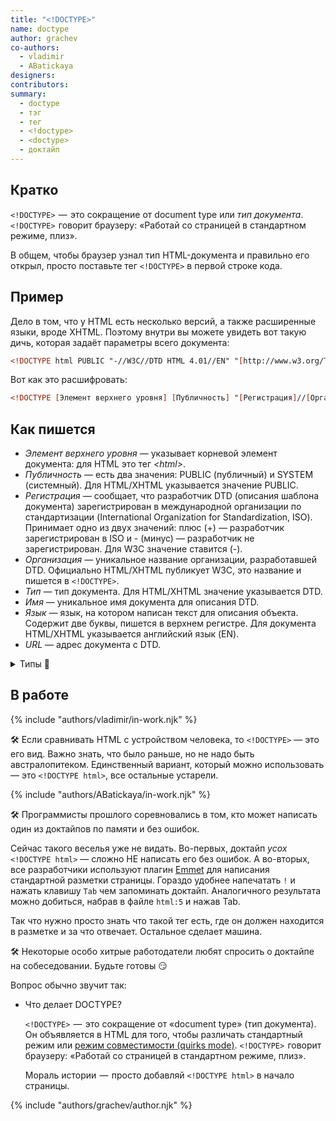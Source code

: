 ```yaml
---
title: "<!DOCTYPE>"
name: doctype
author: grachev
co-authors:
  - vladimir
  - ABatickaya
designers:
contributors:
summary:
  - doctype
  - тэг
  - тег
  - <!doctype>
  - <doctype>
  - доктайп
---
```


## Кратко

`<!DOCTYPE>`  —  это сокращение от document type или _тип документа_. `<!DOCTYPE>`  говорит браузеру: «Работай со страницей в стандартном режиме, плиз».

В общем, чтобы браузер узнал тип HTML-документа и правильно его открыл, просто поставьте тег `<!DOCTYPE>` в первой строке кода.

## Пример

Дело в том, что у HTML есть несколько версий, а также расширенные языки, вроде XHTML. Поэтому внутри вы можете увидеть вот такую дичь, которая задаёт параметры всего документа:

```html
<!DOCTYPE html PUBLIC "-//W3C//DTD HTML 4.01//EN" "[http://www.w3.org/TR/html4/strict.dtd](http://www.w3.org/TR/html4/strict.dtd)">
```

Вот как это расшифровать:

```html
<!DOCTYPE [Элемент верхнего уровня] [Публичность] "[Регистрация]//[Организация]//[Тип] [Имя]//[Язык]" "[URL]">
```

## Как пишется

- <em>Элемент верхнего уровня</em> — указывает корневой элемент документа: для HTML это тег <em>&lt;html&gt;</em>.
- <em>Публичность</em> — есть два значения: PUBLIC (публичный) и SYSTEM (системный). Для HTML/XHTML указывается значение PUBLIC.
- <em>Регистрация</em> — сообщает, что разработчик DTD (описания шаблона документа) зарегистрирован в международной организации по стандартизации (International Organization for Standardization, ISO). Принимает одно из двух значений: плюс (+) — разработчик зарегистрирован в ISO и - (минус) — разработчик не зарегистрирован. Для W3C значение ставится (-).
- <em>Организация</em> — уникальное название организации, разработавшей DTD. Официально HTML/XHTML публикует W3C, это название и пишется в `<!DOCTYPE>`.
- <em>Тип</em> — тип документа. Для HTML/XHTML значение указывается DTD.
- <em>Имя</em> — уникальное имя документа для описания DTD.
- <em>Язык</em> — язык, на котором написан текст для описания объекта. Содержит две буквы, пишется в верхнем регистре. Для документа HTML/XHTML указывается английский язык (EN).
- <em>URL</em> — адрес документа с DTD.

<details class="article__table article__table_all-half">
  <summary>Типы 🤖</summary>

| HTML 4.01 |  |
| --- | --- |
| `<!DOCTYPE HTML PUBLIC "-//W3C//DTD HTML 4.01//EN" "http://www.w3.org/TR/html4/strict.dtd">` | Строгий синтаксис HTML |
| `<!DOCTYPE HTML PUBLIC "-//W3C//DTD HTML 4.01 Transitional//EN" "http://www.w3.org/TR/html4/loose.dtd">` | Переходный синтаксис HTML |
| `<!DOCTYPE HTML PUBLIC "-//W3C//DTD HTML 4.01 Frameset//EN" "http://www.w3.org/TR/html4/frameset.dtd">` | В HTML-документе применяются фреймы |

  <br />

| HTML 5            |                     |
| ----------------- | ------------------- |
| `<!DOCTYPE html>` | Для всех документов |

  <br />

| XHTML 1.0 |  |
| --- | --- |
| `<!DOCTYPE html PUBLIC "-//W3C//DTD XHTML 1.0 Strict//EN" "http://www.w3.org/TR/xhtml1/DTD/xhtml1-strict.dtd">` | Строгий синтаксис XHTML |
| `<!DOCTYPE html PUBLIC "-//W3C//DTD XHTML 1.0 Transitional//EN" "http://www.w3.org/TR/xhtml1/DTD/xhtml1-transitional.dtd">` | Переходный синтаксис XHTML |
| `<!DOCTYPE html PUBLIC "-//W3C//DTD XHTML 1.0 Frameset//EN" "http://www.w3.org/TR/xhtml1/DTD/xhtml1-frameset.dtd">` | Документ написан на XHTML и содержит фреймы |

  <br />

| XHTML 1.1 |  |
| --- | --- |
| `<!DOCTYPE html PUBLIC "-//W3C//DTD XHTML 1.1//EN" "http://www.w3.org/TR/xhtml11/DTD/xhtml11.dtd">` | Разработчики XHTML 1.1 предполагают, что он постепенно вытеснит HTML. Никакого деления на виды это определение не имеет, синтаксис один и подчиняется четким правилам. |

</details>

## В работе

{% include "authors/vladimir/in-work.njk" %}

🛠 Если сравнивать HTML с устройством человека, то `<!DOCTYPE>` — это его вид. Важно знать, что было раньше, но не надо быть австралопитеком. Единственный вариант, который можно использовать — это `<!DOCTYPE html>`, все остальные устарели.

{% include "authors/ABatickaya/in-work.njk" %}

🛠 Программисты прошлого соревновались в том, кто может написать один из доктайпов по памяти и без ошибок.

Сейчас такого веселья уже не видать. Во-первых, доктайп <i>усох</i> `<!DOCTYPE html>` — сложно НЕ написать его без ошибок. А во-вторых, все разработчики используют плагин [Emmet](https://emmet.io/) для написания стандартной разметки страницы. Гораздо удобнее напечатать `!` и нажать клавишу `Tab` чем запоминать доктайп. Аналогичного результата можно добиться, набрав в файле `html:5` и нажав Tab.

Так что нужно просто знать что такой тег есть, где он должен находится в разметке и за что отвечает. Остальное сделает машина.

🛠 Некоторые особо хитрые работодатели любят спросить о доктайпе на собеседовании. Будьте готовы 😏

Вопрос обычно звучит так:

- Что делает DOCTYPE?

  `<!DOCTYPE>`  —  это сокращение от «document type» (тип документа). Он объявляется в HTML для того, чтобы различать стандартный режим или [режим совместимости (quirks mode)](https://quirks.spec.whatwg.org/#history). `<!DOCTYPE>`  говорит браузеру: «Работай со страницей в стандартном режиме, плиз».

  Мораль истории  —  просто добавляй `<!DOCTYPE html>` в начало страницы.

{% include "authors/grachev/author.njk" %}
